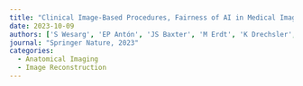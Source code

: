 ```yaml
---
title: "Clinical Image-Based Procedures, Fairness of AI in Medical Imaging, and Ethical and Philosophical Issues in Medical Imaging: 12th International Workshop, CLIP 2023 1st …"
date: 2023-10-09
authors: ['S Wesarg', 'EP Antón', 'JS Baxter', 'M Erdt', 'K Drechsler', 'CO Laura', 'M Freiman', 'Y Chen', 'I Rekik', 'R Eagleson', 'A Feragen', 'AP King', 'V Cheplygina', 'M Ganz-Benjaminsen', 'E Ferrante', 'B Glocker', 'D Moyer', 'E Petersen']
journal: "Springer Nature, 2023"
categories: 
  - Anatomical Imaging
  - Image Reconstruction
---
```

    